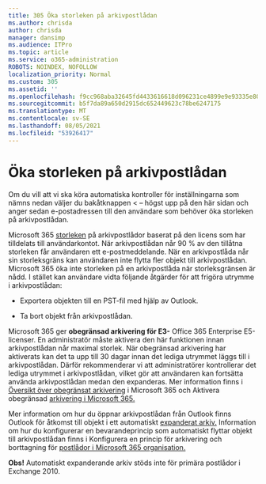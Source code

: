 ```yaml
---
title: 305 Öka storleken på arkivpostlådan
ms.author: chrisda
author: chrisda
manager: dansimp
ms.audience: ITPro
ms.topic: article
ms.service: o365-administration
ROBOTS: NOINDEX, NOFOLLOW
localization_priority: Normal
ms.custom: 305
ms.assetid: ''
ms.openlocfilehash: f9cc968aba32645fd4433616618d096231ce4899e9e93335e802af5c05524a79
ms.sourcegitcommit: b5f7da89a650d2915dc652449623c78be6247175
ms.translationtype: MT
ms.contentlocale: sv-SE
ms.lasthandoff: 08/05/2021
ms.locfileid: "53926417"
---
```

# <a name="increase-the-archive-mailbox-size"></a>Öka storleken på arkivpostlådan


Om du vill att vi ska köra automatiska kontroller för inställningarna som nämns nedan väljer du bakåtknappen < – högst upp på den här sidan och anger sedan e-postadressen till den användare som behöver öka storleken på arkivpostlådan.

Microsoft 365 [storleken](https://docs.microsoft.com/office365/servicedescriptions/exchange-online-service-description/exchange-online-limits#mailbox-storage-limits) på arkivpostlådor baserat på den licens som har tilldelats till användarkontot. När arkivpostlådan når 90 % av den tillåtna storleken får användaren ett e-postmeddelande. När en arkivpostlåda når sin storleksgräns kan användaren inte flytta fler objekt till arkivpostlådan. Microsoft 365 öka inte storleken på en arkivpostlåda när storleksgränsen är nådd. I stället kan användare vidta följande åtgärder för att frigöra utrymme i arkivpostlådan:

- Exportera objekten till en PST-fil med hjälp av Outlook.

- Ta bort objekt från arkivpostlådan.

Microsoft 365 ger **obegränsad arkivering för E3-** Office 365 Enterprise E5-licenser. En administratör måste aktivera den här funktionen innan arkivpostlådan når maximal storlek. När obegränsad arkivering har aktiverats kan det ta upp till 30 dagar innan det lediga utrymmet läggs till i arkivpostlådan. Därför rekommenderar vi att administratörer kontrollerar det lediga utrymmet i arkivpostlådan, vilket gör att användaren kan fortsätta använda arkivpostlådan medan den expanderas. Mer information finns i [Översikt över obegränsat arkivering](https://docs.microsoft.com/microsoft-365/compliance/unlimited-archiving) i Microsoft 365 och Aktivera obegränsad [arkivering i Microsoft 365.](https://docs.microsoft.com/microsoft-365/compliance/enable-unlimited-archiving)

Mer information om hur du öppnar arkivpostlådan från Outlook finns Outlook för åtkomst till objekt i ett automatiskt [expanderat arkiv.](https://docs.microsoft.com/microsoft-365/compliance/unlimited-archiving#outlook-requirements-for-accessing-items-in-an-auto-expanded-archive) Information om hur du konfigurerar en bevarandeprincip som automatiskt flyttar objekt till arkivpostlådan finns i Konfigurera en princip för arkivering och borttagning för [postlådor i Microsoft 365 organisation.](https://docs.microsoft.com/microsoft-365/compliance/set-up-an-archive-and-deletion-policy-for-mailboxes)

**Obs!** Automatiskt expanderande arkiv stöds inte för primära postlådor i Exchange 2010.
